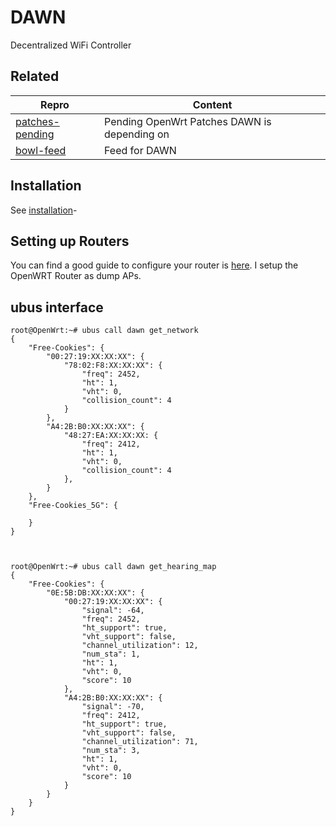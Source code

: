 # DAWN
Decentralized WiFi Controller

## Related

|Repro             |Content                   |
|------------------|--------------------------|
|[patches-pending](https://github.com/berlin-open-wireless-lab/patches-pending)|Pending OpenWrt Patches DAWN is depending on|
|[bowl-feed](https://github.com/berlin-open-wireless-lab/bowl-feed)|Feed for DAWN|

## Installation

See [installation](INSTALL.md)-

## Setting up Routers

You can find a good guide to configure your router is [here](https://gist.github.com/braian87b/bba9da3a7ac23c35b7f1eecafecdd47d).
I setup the OpenWRT Router as dump APs.

## ubus interface

    root@OpenWrt:~# ubus call dawn get_network
    {
	    "Free-Cookies": {
		    "00:27:19:XX:XX:XX": {
			    "78:02:F8:XX:XX:XX": {
				    "freq": 2452,
				    "ht": 1,
				    "vht": 0,
				    "collision_count": 4
			    }
		    },
		    "A4:2B:B0:XX:XX:XX": {
			    "48:27:EA:XX:XX:XX: {
				    "freq": 2412,
				    "ht": 1,
				    "vht": 0,
				    "collision_count": 4
			    },
		    }
	    },
	    "Free-Cookies_5G": {
    		
	    }
    }



    root@OpenWrt:~# ubus call dawn get_hearing_map
    {
	    "Free-Cookies": {
		    "0E:5B:DB:XX:XX:XX": {
			    "00:27:19:XX:XX:XX": {
				    "signal": -64,
				    "freq": 2452,
				    "ht_support": true,
				    "vht_support": false,
				    "channel_utilization": 12,
				    "num_sta": 1,
				    "ht": 1,
				    "vht": 0,
				    "score": 10
			    },
			    "A4:2B:B0:XX:XX:XX": {
				    "signal": -70,
				    "freq": 2412,
				    "ht_support": true,
				    "vht_support": false,
				    "channel_utilization": 71,
				    "num_sta": 3,
				    "ht": 1,
				    "vht": 0,
				    "score": 10
			    }
		    }
	    }
    }
